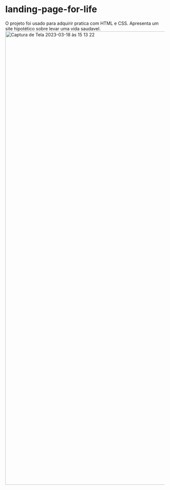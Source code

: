 # landing-page-for-life
O projeto foi usado para adquirir pratica com HTML e CSS. Apresenta um site hipotético sobre levar uma vida saudavel.
<img width="1436" alt="Captura de Tela 2023-03-18 às 15 13 22" src="https://user-images.githubusercontent.com/117362819/226126277-0dc7cd8c-3cc7-4700-ae38-f005ce790c7b.png">
